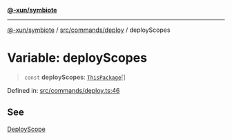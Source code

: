 [**@-xun/symbiote**](../../../../README.md)

***

[@-xun/symbiote](../../../../README.md) / [src/commands/deploy](../README.md) / deployScopes

# Variable: deployScopes

> `const` **deployScopes**: [`ThisPackage`](../../../configure/enumerations/ThisPackageGlobalScope.md#thispackage)[]

Defined in: [src/commands/deploy.ts:46](https://github.com/Xunnamius/symbiote/blob/023107e8d1856ee3cd449bab77222ba9d9fdb206/src/commands/deploy.ts#L46)

## See

[DeployScope](../../../configure/enumerations/ThisPackageGlobalScope.md)
